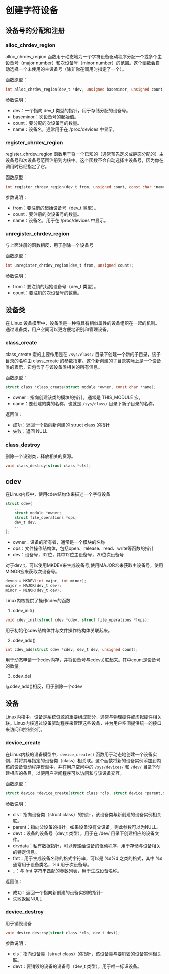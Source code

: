 # 创建字符设备

## 设备号的分配和注册

### alloc_chrdev_region

alloc_chrdev_region 函数用于动态地为一个字符设备驱动程序分配一个或多个主设备号（major number）和次设备号（minor number）的范围。这个函数会自动选择一个未使用的主设备号（除非你在调用时指定了一个）。

函数原型：

```c
int alloc_chrdev_region(dev_t *dev, unsigned baseminor, unsigned count, const char *name);
```
参数说明：
- dev：一个指向 dev_t 类型的指针，用于存储分配的设备号。
- baseminor：次设备号的起始值。
- count：要分配的次设备号的数量。
- name：设备名，通常用于在 /proc/devices 中显示。


### register_chrdev_region

register_chrdev_region 函数用于将一个已知的（通常预先定义或静态分配的）主设备号和次设备号范围注册到内核中。这个函数不会自动选择主设备号，因为你在调用时已经指定了它。

函数原型：
```c
int register_chrdev_region(dev_t from, unsigned count, const char *name);
```
参数说明：
- from：要注册的起始设备号（dev_t 类型）。
- count：要注册的次设备号的数量。
- name：设备名，用于在 /proc/devices 中显示。

### unregister_chrdev_region
与上面注册的函数相反，用于删除一个设备号

函数原型：
```c
int unregister_chrdev_region(dev_t from, unsigned count);
```
参数说明：
- from：要注销的起始设备号（dev_t 类型）。
- count：要注销的次设备号的数量。


## 设备类
在 Linux 设备模型中，设备类是一种将具有相似属性的设备组织在一起的机制。通过设备类，用户空间可以更方便地识别和管理设备。

### class_create
class_create 宏的主要作用是在 `/sys/class/` 目录下创建一个新的子目录，该子目录的名称由 class_create 的参数指定。这个新创建的子目录实际上是一个设备类的表示，它包含了与该设备类相关的所有信息。

函数原型：
```c
struct class *class_create(struct module *owner, const char *name);
```
- owner：指向创建该类的模块的指针。通常是 THIS_MODULE 宏。
- name：要创建的类的名称，也就是 `/sys/class/` 目录下新子目录的名称。

返回值：
- 成功：返回一个指向新创建的 struct class 的指针
- 失败：返回 NULL

### class_destroy

删除一个设别类，释放相关的资源。
```c
void class_destroy(struct class *cls);
```


## cdev

在Linux内核中，使用cdev结构体来描述一个字符设备
```c
struct cdev{
    ...
    struct module *owner;
    struct file_operations *ops;
    dev_t dev;
    ...
};
```
- owner：设备的所有者，通常是一个模块的名称
- ops：文件操作结构体，包括open、release、read、write等函数的指针
- dev：设备号，32位，其中12位主设备号，20位次设备号

对于dev_t，可以使用MKDEV来生成设备号,使用MAJOR宏来获取主设备号，使用MINOR宏来获取次设备号。

```c
devno = MKDEV(int major, int minor);
major = MAJOR(dev_t dev);
minor = MINOR(dev_t dev);
```

Linux内核提供了操作cdev的函数
1. cdev_init()
```c
void cdev_init(struct cdev *cdev, struct file_operations *fops);
```
用于初始化cdev结构体并与文件操作结构体关联起来。

2. cdev_add()
```c
int cdev_add(struct cdev *cdev, dev_t dev, unsigned count);
```
用于动态申请一个cdev内存，并将设备号与cdev关联起来。其中count是设备号的数量。

3. cdev_del

与cdev_add()相反，用于删除一个cdev

## 设备

Linux内核中，设备是系统资源的重要组成部分，通常与物理硬件或虚拟硬件相关联。Linux内核通过设备驱动程序来管理这些设备，并为用户空间提供统一的接口来访问和控制它们。

### device_create

在Linux内核的设备模型中，`device_create()` 函数用于动态地创建一个设备实例，并将其与指定的设备类（class）相关联。这个函数将新的设备实例添加到内核的设备驱动程序模型中，并在用户空间中的 `/sys/devices/` 和 `/dev/` 目录下创建相应的条目，以便用户空间程序可以访问和与该设备交互。

函数原型：
```c
struct device *device_create(struct class *cls, struct device *parent,dev_t devt, void *drvdata, const char *fmt, ...);
```
参数说明：
- cls：指向设备类（struct class）的指针，该设备类与新创建的设备实例相关联。
- parent：指向父设备的指针。如果设备没有父设备，则此参数可以为NULL。
- devt：设备的设备号（dev_t 类型），用于在 /dev/ 目录下创建相应的设备文件。
- drvdata：私有数据指针，可以传递给设备的驱动程序，用于存储与设备相关的特定信息。
- fmt：用于生成设备名称的格式字符串，可以是 %s%d 之类的格式，其中 %s 通常用于设备类名，%d 用于次设备号。
- ..：与 fmt 字符串匹配的参数列表，用于生成设备名称。

返回值：
- 成功：返回一个指向新创建的设备实例的指针-
- 失败返回NULL

### device_destroy

用于销毁设备
```c
void device_destroy(struct class *cls, dev_t devt);
```
参数说明：
- cls：指向设备类（struct class）的指针，该设备类与要销毁的设备实例相关联。
- devt：要销毁的设备的设备号（dev_t 类型），用于唯一标识设备。
